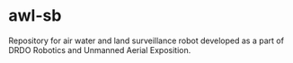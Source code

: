 # awl-sb
Repository for air water and land surveillance robot developed as a part of DRDO Robotics and Unmanned Aerial Exposition.
